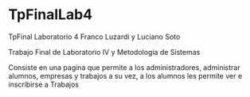 # TpFinalLab4
TpFinal Laboratorio 4 Franco Luzardi y Luciano Soto

Trabajo Final de Laboratorio IV y Metodologia de Sistemas

Consiste en una pagina que permite a los administradores, administrar alumnos, empresas y trabajos
a su vez, a los alumnos les permite ver e inscribirse a Trabajos
